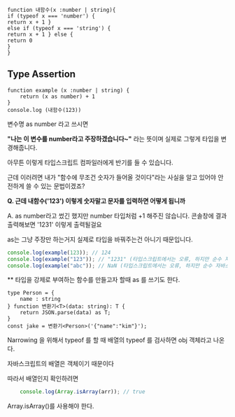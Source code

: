 ```
function 내함수(x :number | string){
if (typeof x === 'number') {
return x + 1 }
else if (typeof x === 'string') {
return x + 1 } else {
return 0 
}
}
```

## Type Assertion 
```
function example (x :number | string) {
	return (x as number) + 1
}
console.log (내함수(123))
```

변수명 as number 라고 쓰시면

**"나는 이 변수를 number라고 주장하겠습니다~"** 라는 뜻이며 실제로 그렇게 타입을 변경해줍니다.

아무튼 이렇게 타입스크립트 컴파일러에게 반기를 들 수 있습니다. 

근데 이러려면 내가 "함수에 무조건 숫자가 들어올 것이다"라는 사실을 알고 있어야 안전하게 쓸 수 있는 문법이겠죠?

**Q. 근데 내함수('123') 이렇게 숫자말고 문자를 입력하면 어떻게 됩니까**

A. as number라고 썼긴 했지만 number 타입처럼 +1 해주진 않습니다. 콘솔창에 결과 출력해보면 '1231' 이렇게 출력될걸요

as는 그냥 주장만 하는거지 실제로 타입을 바꿔주는건 아니기 때문입니다.

```js
console.log(example(123)); // 124 
console.log(example("123")); // "1231" (타입스크립트에서는 오류, 하지만 순수 자바스크립트에서는 작동)
console.log(example("abc")); // NaN (타입스크립트에서는 오류, 하지만 순수 자바스크립트에서는 작동)
```

** 타입을 강제로 부여하는  함수를 만들고자 할때 as 를 쓰기도 한다.

```
type Person = {
	name : string
} function 변환기<T>(data: string): T { 
	return JSON.parse(data) as T; 
}
const jake = 변환기<Person>('{"name":"kim"}');
```

Narrowing 을 위해서 typeof 를 할 때 배열의 typeof 를 검사하면 obj 객체라고 나온다.

자바스크립트의 배열은 객체이기 때문이다

따라서 배열인지 확인하려면

```js
	console.log(Array.isArray(arr)); // true

```

Array.isArray()를 사용해야 한다.